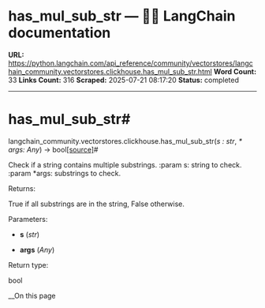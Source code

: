 # has_mul_sub_str — 🦜🔗 LangChain  documentation

**URL:** https://python.langchain.com/api_reference/community/vectorstores/langchain_community.vectorstores.clickhouse.has_mul_sub_str.html
**Word Count:** 33
**Links Count:** 316
**Scraped:** 2025-07-21 08:17:20
**Status:** completed

---

# has\_mul\_sub\_str\#

langchain\_community.vectorstores.clickhouse.has\_mul\_sub\_str\(_s : str_, _\* args: Any_\) → bool[\[source\]](https://python.langchain.com/api_reference/_modules/langchain_community/vectorstores/clickhouse.html#has_mul_sub_str)\#     

Check if a string contains multiple substrings. :param s: string to check. :param \*args: substrings to check.

Returns:     

True if all substrings are in the string, False otherwise.

Parameters:     

  * **s** \(_str_\)

  * **args** \(_Any_\)

Return type:     

bool

__On this page
